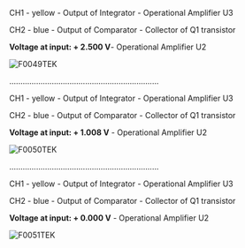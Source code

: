 
CH1 - yellow - Output of Integrator - Operational Amplifier U3 

CH2 - blue - Output of Comparator - Collector of Q1 transistor

**Voltage at input: + 2.500 V**- Operational Amplifier U2


![F0049TEK](https://github.com/user-attachments/assets/848a2275-c05e-4b4c-aa0f-b3ef615e4009)

...................................................................


CH1 - yellow - Output of Integrator - Operational Amplifier U3 

CH2 - blue - Output of Comparator - Collector of Q1 transistor

**Voltage at input: + 1.008 V** - Operational Amplifier U2


![F0050TEK](https://github.com/user-attachments/assets/75428471-bb5f-4f62-a6c4-3ad903f1f4f2)

...................................................................



CH1 - yellow - Output of Integrator - Operational Amplifier U3 

CH2 - blue - Output of Comparator - Collector of Q1 transistor

**Voltage at input: + 0.000 V** - Operational Amplifier U2


![F0051TEK](https://github.com/user-attachments/assets/e21ed77f-093b-4456-b61a-da36746e4603)

